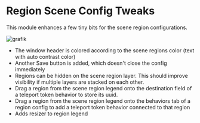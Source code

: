 # Region Scene Config Tweaks

This module enhances a few tiny bits for the scene region configurations.

![grafik](https://github.com/Plushtoast/regionenchantment/assets/44941845/114dd8bf-2c02-45a2-858d-0b49e09c3800)

* The window header is colored according to the scene regions color (text with auto contrast color)
* Another Save button is added, which doesn't close the config immediately
* Regions can be hidden on the scene region layer. This should improve visibility if multiple layers are stacked on each other.
* Drag a region from the scene region legend onto the destination field of a teleport token behavior to store its uuid.
* Drag a region from the scene region legend onto the behaviors tab of a region config to add a teleport token behavior connected to that region
* Adds resizer to region legend
